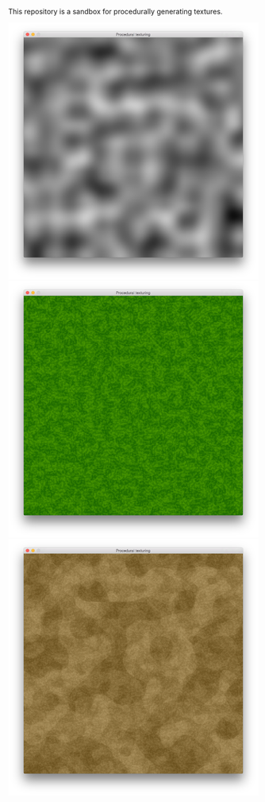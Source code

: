 This repository is a sandbox for procedurally generating textures.

![simple](screenshots/simple.png?raw=true)
![grass](screenshots/grass.png?raw=true)
![dirt](screenshots/dirt.png?raw=true)
